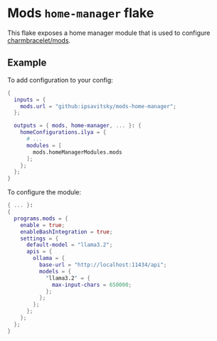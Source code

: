 # Mods `home-manager` flake

This flake exposes a home manager module that is used to configure [charmbracelet/mods](https://github.com/charmbracelet/mods).

## Example

To add configuration to your config:

```nix
{
  inputs = {
    mods.url = "github:ipsavitsky/mods-home-manager";
  };

  outputs = { mods, home-manager, ... }: {
    homeConfigurations.ilya = {
      # ...
      modules = [
        mods.homeManagerModules.mods
      ];
    };
  };
}
```

To configure the module:

```nix
{ ... }:
{
  programs.mods = {
    enable = true;
    enableBashIntegration = true;
    settings = {
      default-model = "llama3.2";
      apis = {
        ollama = {
          base-url = "http://localhost:11434/api";
          models = {
            "llama3.2" = {
              max-input-chars = 650000;
            };
          };
        };
      };
    };
  };
}
```
